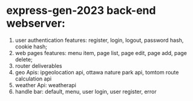 # express-gen-2023 back-end webserver:
1. user authentication features: register, login, logout, password hash, cookie hash;
2. web pages features: menu item, page list, page edit, page add, page delete;
3. router deliverables
4. geo Apis: ipgeolocation api, ottawa nature park api, tomtom route calculation api
5. weather Api: weatherapi
6. handle bar: default, menu, user login, user register, error
